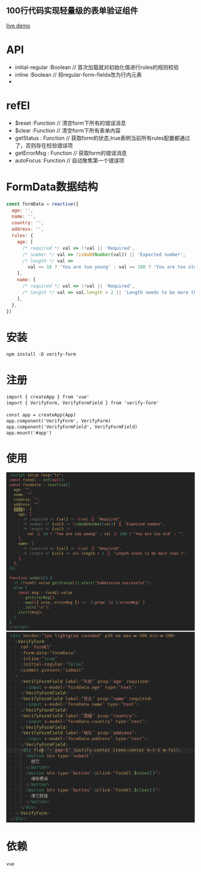 ## 100行代码实现轻量级的表单验证组件

[live demo](https://verify-form.hejian.club/)

# API

- initial-regular :Boolean // 首次加载就对初始化值进行rules的规则校验
- inline :Boolean // 将regular-form-fields改为行内元素
- 
# refEl

- $reset :Function // 清空form下所有的错误消息
- $clear :Function // 清空form下所有表单内容
- getStatus : Function // 获取form的状态,true表明当前所有rules配置都通过了，否则存在校验错误项
- getErrorMsg : Function // 获取form的错误消息
- autoFocus :Function // 自动聚焦第一个错误项

# FormData数据结构

```js
const formData = reactive({
  age: '',
  name: '',
  country: '',
  address: '',
  rules: {
    age: [
      /* required */ val => !!val || 'Required',
      /* number */ val => !isNaN(Number(val)) || 'Expected number',
      /* length */ val =>
        val <= 18 ? 'You are too young' : val >= 100 ? 'You are too old' : '',
    ],
    name: [
      /* required */ val => !!val || 'Required',
      /* length */ val => val.length > 2 || 'Length needs to be more than 2',
    ],
  },
})
```

# 安装

```shell
npm install -D verify-form
```

# 注册

```
import { createApp } from 'vue'
import { VerifyForm, VerifyFormField } from 'verify-form'

const app = createApp(App)
app.component('VerifyForm', VerifyForm)
app.component('VerifyFormField', VerifyFormField)
app.mount('#app')
```
# 使用

![script](./assets/script.jpg)
![template](./assets/template.jpg)


# 依赖
`vue`
